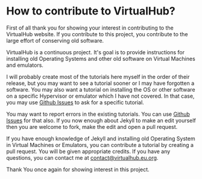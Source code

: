 # How to contribute to VirtualHub?

First of all thank you for showing your interest in contributing
to the VirtualHub website. If you contribute to this
project, you contribute to the large effort of conserving old
software.

VirtualHub is a continuous project. It's goal is to provide
instructions for installing old Operating Systems and other old
software on Virtual Machines and emulators.

I will probably create most of the tutorials here myself in
the order of their release, but you may want to see a tutorial
sooner or I may have forgotten a software. You may also want a
tutorial on installing the OS or other software on a specific
Hypervisor or emulator which I have not covered. In that case,
you may use
[Github Issues](https://github.com/InstallerLegacy/setup.virtualhub.eu.org/issues) 
to ask for a specific tutorial.

You may want to report errors in the existing tutorials.
You can use [Github Issues](https://github.com/InstallerLegacy/setup.virtualhub.eu.org/issues)
for that also. If you now enough about Jekyll to make an edit
yourself then you are welcome to fork, make the edit and open
a pull request.

If you have enough knowledge of Jekyll and installing old 
Operating System in Virtual Machines or Emulators, you can
contribute a tutorial by creating a pull request. You will be
given appropriate credits. If you have any questions, you can
contact me at
[contact@virtualhub.eu.org](mailto:contact@virtualhub.eu.org).

Thank You once again for showing interest in this project.
